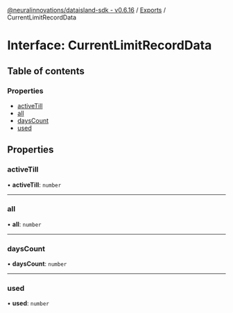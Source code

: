 [@neuralinnovations/dataisland-sdk - v0.6.16](../../README.md) / [Exports](../modules.md) / CurrentLimitRecordData

# Interface: CurrentLimitRecordData

## Table of contents

### Properties

- [activeTill](CurrentLimitRecordData.md#activetill)
- [all](CurrentLimitRecordData.md#all)
- [daysCount](CurrentLimitRecordData.md#dayscount)
- [used](CurrentLimitRecordData.md#used)

## Properties

### activeTill

• **activeTill**: `number`

___

### all

• **all**: `number`

___

### daysCount

• **daysCount**: `number`

___

### used

• **used**: `number`
